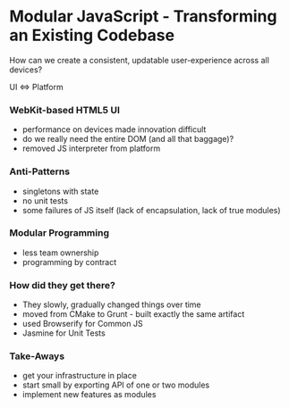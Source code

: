 # Modular JavaScript - Transforming an Existing Codebase

How can we create a consistent, updatable user-experience across all devices?

UI <=> Platform

### WebKit-based HTML5 UI
* performance on devices made innovation difficult
* do we really need the entire DOM (and all that baggage)?
* removed JS interpreter from platform


### Anti-Patterns
* singletons with state
* no unit tests
* some failures of JS itself (lack of encapsulation, lack of true modules)

### Modular Programming
* less team ownership
* programming by contract

### How did they get there?
* They slowly, gradually changed things over time
* moved from CMake to Grunt - built exactly the same artifact
* used Browserify for Common JS
* Jasmine for Unit Tests

### Take-Aways
* get your infrastructure in place
* start small by exporting API of one or two modules
* implement new features as modules